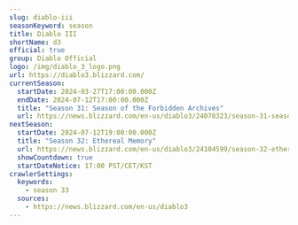 ```yaml
---
slug: diablo-iii
seasonKeyword: season
title: Diablo III
shortName: d3
official: true
group: Diablo Official
logo: /img/diablo_3_logo.png
url: https://diablo3.blizzard.com/
currentSeason:
  startDate: 2024-03-27T17:00:00.000Z
  endDate: 2024-07-12T17:00:00.000Z
  title: "Season 31: Season of the Forbidden Archives"
  url: https://news.blizzard.com/en-us/diablo3/24078323/season-31-season-of-the-forbidden-archives-now-live
nextSeason:
  startDate: 2024-07-12T19:00:00.000Z
  title: "Season 32: Ethereal Memory"
  url: https://news.blizzard.com/en-us/diablo3/24104599/season-32-ethereal-memory-preview
  showCountdown: true
  startDateNotice: 17:00 PST/CET/KST
crawlerSettings:
  keywords:
    - season 33
  sources:
    - https://news.blizzard.com/en-us/diablo3
---
```

